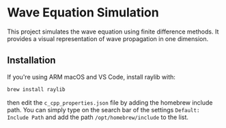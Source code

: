 # Wave Equation Simulation

This project simulates the wave equation using finite difference methods. It provides a visual representation of wave propagation in one dimension.

## Installation

If you're using ARM macOS and VS Code, install raylib with:

```bash
brew install raylib
```

then edit the `c_cpp_properties.json` file by adding the homebrew include path. You can simply type on the search bar of the settings `Default: Include Path` and add the path `/opt/homebrew/include` to the list.
